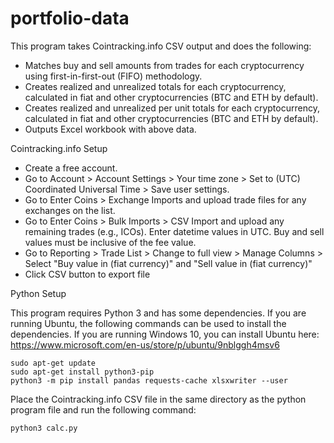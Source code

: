 # portfolio-data

This program takes Cointracking.info CSV output and does the following:

- Matches buy and sell amounts from trades for each cryptocurrency using first-in-first-out (FIFO) methodology.
- Creates realized and unrealized totals for each cryptocurrency, calculated in fiat and other cryptocurrencies (BTC and ETH by default).
- Creates realized and unrealized per unit totals for each cryptocurrency, calculated in fiat and other cryptocurrencies (BTC and ETH by default).
- Outputs Excel workbook with above data.

Cointracking.info Setup

- Create a free account.
- Go to Account > Account Settings > Your time zone > Set to (UTC) Coordinated Universal Time > Save user settings.
- Go to Enter Coins > Exchange Imports and upload trade files for any exchanges on the list.
- Go to Enter Coins > Bulk Imports > CSV Import and upload any remaining trades (e.g., ICOs).  Enter datetime values in UTC.  Buy and sell values must be inclusive of the fee value.
- Go to Reporting > Trade List > Change to full view > Manage Columns > Select "Buy value in (fiat currency)" and "Sell value in (fiat currency)"
- Click CSV button to export file

Python Setup

This program requires Python 3 and has some dependencies.  If you are running Ubuntu, the following commands can be used to install the dependencies.  If you are running Windows 10, you can install Ubuntu here: https://www.microsoft.com/en-us/store/p/ubuntu/9nblggh4msv6
```
sudo apt-get update
sudo apt-get install python3-pip
python3 -m pip install pandas requests-cache xlsxwriter --user
```

Place the Cointracking.info CSV file in the same directory as the python program file and run the following command:
```
python3 calc.py
```
